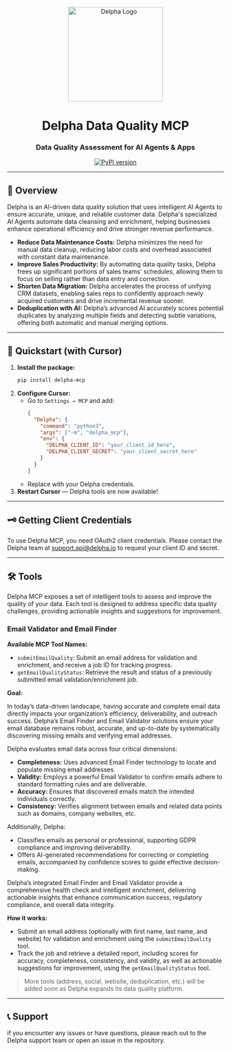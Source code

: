 <p align="center">
  <a href="https://delpha.io/">
    <img src="https://images.g2crowd.com/uploads/product/image/large_detail/large_detail_b0b39d78ea2a6c1417ea68f2a9dcfeae/delpha.png" width="220" alt="Delpha Logo">
  </a>
</p>

<h1 align="center">Delpha Data Quality MCP</h1>
<h3 align="center">Data Quality Assessment for AI Agents & Apps</h3>

<div align="center">

[![PyPI version](https://img.shields.io/pypi/v/delpha-mcp?label=PyPI)](https://pypi.org/project/delpha-mcp/)
</div>

---

## 🌟 Overview

Delpha is an AI-driven data quality solution that uses intelligent AI Agents to ensure accurate, unique, and reliable customer data. Delpha's specialized AI Agents automate data cleansing and enrichment, helping businesses enhance operational efficiency and drive stronger revenue performance.

- **Reduce Data Maintenance Costs:** Delpha minimizes the need for manual data cleanup, reducing labor costs and overhead associated with constant data maintenance.
- **Improve Sales Productivity:** By automating data quality tasks, Delpha frees up significant portions of sales teams' schedules, allowing them to focus on selling rather than data entry and correction.
- **Shorten Data Migration:** Delpha accelerates the process of unifying CRM datasets, enabling sales reps to confidently approach newly acquired customers and drive incremental revenue sooner.
- **Deduplication with AI:** Delpha’s advanced AI accurately scores potential duplicates by analyzing multiple fields and detecting subtle variations, offering both automatic and manual merging options.

---

## 🚀 Quickstart (with Cursor)

1. **Install the package:**
   ```bash
   pip install delpha-mcp
   ```
2. **Configure Cursor:**
   - Go to `Settings → MCP` and add:
     ```json
     {
       "Delpha": {
         "command": "python3",
         "args": ["-m", "delpha_mcp"],
         "env": {
           "DELPHA_CLIENT_ID": "your_client_id_here",
           "DELPHA_CLIENT_SECRET": "your_client_secret_here"
         }
       }
     }
     ```
   - Replace with your Delpha credentials.
3. **Restart Cursor** — Delpha tools are now available!

---

## 🗝️ Getting Client Credentials

To use Delpha MCP, you need OAuth2 client credentials. Please contact the Delpha team at [support.api@delpha.io](mailto:support.api@delpha.io) to request your client ID and secret.

---

## 🛠️ Tools

Delpha MCP exposes a set of intelligent tools to assess and improve the quality of your data. Each tool is designed to address specific data quality challenges, providing actionable insights and suggestions for improvement.

### Email Validator and Email Finder

**Available MCP Tool Names:**
- `submitEmailQuality`: Submit an email address for validation and enrichment, and receive a job ID for tracking progress.
- `getEmailQualityStatus`: Retrieve the result and status of a previously submitted email validation/enrichment job.

**Goal:**

In today’s data-driven landscape, having accurate and complete email data directly impacts your organization’s efficiency, deliverability, and outreach success. Delpha’s Email Finder and Email Validator solutions ensure your email database remains robust, accurate, and up-to-date by systematically discovering missing emails and verifying email addresses.

Delpha evaluates email data across four critical dimensions:
- **Completeness:** Uses advanced Email Finder technology to locate and populate missing email addresses.
- **Validity:** Employs a powerful Email Validator to confirm emails adhere to standard formatting rules and are deliverable.
- **Accuracy:** Ensures that discovered emails match the intended individuals correctly.
- **Consistency:** Verifies alignment between emails and related data points such as domains, company websites, etc.

Additionally, Delpha:
- Classifies emails as personal or professional, supporting GDPR compliance and improving deliverability.
- Offers AI-generated recommendations for correcting or completing emails, accompanied by confidence scores to guide effective decision-making.

Delpha’s integrated Email Finder and Email Validator provide a comprehensive health check and intelligent enrichment, delivering actionable insights that enhance communication success, regulatory compliance, and overall data integrity.

**How it works:**
- Submit an email address (optionally with first name, last name, and website) for validation and enrichment using the `submitEmailQuality` tool.
- Track the job and retrieve a detailed report, including scores for accuracy, completeness, consistency, and validity, as well as actionable suggestions for improvement, using the `getEmailQualityStatus` tool.

> More tools (address, social, website, deduplication, etc.) will be added soon as Delpha expands its data quality platform.

---


## 📞 Support
if you encounter any issues or have questions, please reach out to the Delpha support team or open an issue in the repository.
